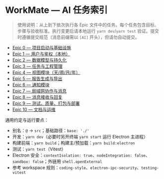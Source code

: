# WorkMate — AI 任务索引

> 使用说明：从上到下依次执行各 Epic 文件中的任务。每个任务包含目标、步骤与验收标准。执行变更后请本地运行 `yarn dev`/`yarn test` 验证。提交时遵循提交规范（消息前缀需以 `[AI]` 开头），但请勿自动提交。

- [Epic 0 — 项目启动与基础设施](./done/epic-00-foundation.md)
- [Epic 1 — 用户与鉴权（本地）](./epic-01-user-profiles.md)
- [Epic 2 — 数据模型与持久化](./epic-02-data-persistence.md)
- [Epic 3 — 任务与工程管理](./epic-03-tasks-and-projects.md)
- [Epic 4 — 视图模块（天/周/月/年）](./epic-04-views-and-stats.md)
- [Epic 5 — 报告生成与导出](./epic-05-reporting-and-export.md)
- [Epic 6 — 通知模块](./epic-06-notifications.md)
- [Epic 7 — 局域网协作与消息](./epic-07-lan-collab.md)
- [Epic 8 — 消息接收与回复](./epic-08-messaging.md)
- [Epic 9 — 测试、质量、打包与部署](./epic-09-testing-and-release.md)
- [Epic 10 — 文档与运维](./epic-10-docs-and-ops.md)

通用约定与运行要点：
- 别名：`@` → `src`；基础路径：`base: './'`
- 开发：`yarn dev`（必要时另开终端 `yarn start` 运行 Electron 主进程）
- 构建前端：`yarn build`；构建主/预加载：`yarn build:electron`
- 测试：`yarn test`（Vitest）
- Electron 安全：`contextIsolation: true`、`nodeIntegration: false`、`sandbox: false`；外链用 `shell.openExternal`
- 参考 workspace 规则：`coding-style`、`electron-ipc-security`、`testing-vitest`
